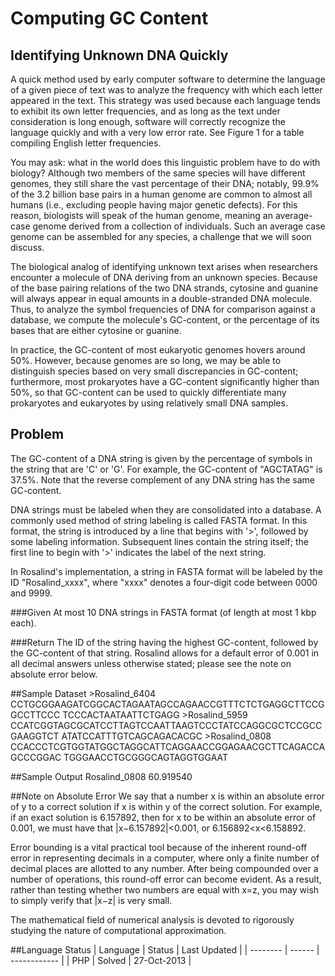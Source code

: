Computing GC Content
========================

## Identifying Unknown DNA Quickly

A quick method used by early computer software to determine the language of a given piece of text was to analyze the frequency with which each letter appeared in the text. This strategy was used because each language tends to exhibit its own letter frequencies, and as long as the text under consideration is long enough, software will correctly recognize the language quickly and with a very low error rate. See Figure 1 for a table compiling English letter frequencies.

You may ask: what in the world does this linguistic problem have to do with biology? Although two members of the same species will have different genomes, they still share the vast percentage of their DNA; notably, 99.9% of the 3.2 billion base pairs in a human genome are common to almost all humans (i.e., excluding people having major genetic defects). For this reason, biologists will speak of the human genome, meaning an average-case genome derived from a collection of individuals. Such an average case genome can be assembled for any species, a challenge that we will soon discuss.

The biological analog of identifying unknown text arises when researchers encounter a molecule of DNA deriving from an unknown species. Because of the base pairing relations of the two DNA strands, cytosine and guanine will always appear in equal amounts in a double-stranded DNA molecule. Thus, to analyze the symbol frequencies of DNA for comparison against a database, we compute the molecule's GC-content, or the percentage of its bases that are either cytosine or guanine.

In practice, the GC-content of most eukaryotic genomes hovers around 50%. However, because genomes are so long, we may be able to distinguish species based on very small discrepancies in GC-content; furthermore, most prokaryotes have a GC-content significantly higher than 50%, so that GC-content can be used to quickly differentiate many prokaryotes and eukaryotes by using relatively small DNA samples.

## Problem

The GC-content of a DNA string is given by the percentage of symbols in the string that are 'C' or 'G'. For example, the GC-content of "AGCTATAG" is 37.5%. Note that the reverse complement of any DNA string has the same GC-content.

DNA strings must be labeled when they are consolidated into a database. A commonly used method of string labeling is called FASTA format. In this format, the string is introduced by a line that begins with '>', followed by some labeling information. Subsequent lines contain the string itself; the first line to begin with '>' indicates the label of the next string.

In Rosalind's implementation, a string in FASTA format will be labeled by the ID "Rosalind_xxxx", where "xxxx" denotes a four-digit code between 0000 and 9999.

###Given
At most 10 DNA strings in FASTA format (of length at most 1 kbp each).

###Return
The ID of the string having the highest GC-content, followed by the GC-content of that string. Rosalind allows for a default error of 0.001 in all decimal answers unless otherwise stated; please see the note on absolute error below.

##Sample Dataset
    >Rosalind_6404
    CCTGCGGAAGATCGGCACTAGAATAGCCAGAACCGTTTCTCTGAGGCTTCCGGCCTTCCC
    TCCCACTAATAATTCTGAGG
    >Rosalind_5959
    CCATCGGTAGCGCATCCTTAGTCCAATTAAGTCCCTATCCAGGCGCTCCGCCGAAGGTCT
    ATATCCATTTGTCAGCAGACACGC
    >Rosalind_0808
    CCACCCTCGTGGTATGGCTAGGCATTCAGGAACCGGAGAACGCTTCAGACCAGCCCGGAC
    TGGGAACCTGCGGGCAGTAGGTGGAAT

##Sample Output
    Rosalind_0808
    60.919540

##Note on Absolute Error
We say that a number x is within an absolute error of y to a correct solution if x is within y of the correct solution. For example, if an exact solution is 6.157892, then for x to be within an absolute error of 0.001, we must have that |x−6.157892|<0.001, or 6.156892<x<6.158892.

Error bounding is a vital practical tool because of the inherent round-off error in representing decimals in a computer, where only a finite number of decimal places are allotted to any number. After being compounded over a number of operations, this round-off error can become evident. As a result, rather than testing whether two numbers are equal with x=z, you may wish to simply verify that |x−z| is very small.

The mathematical field of numerical analysis is devoted to rigorously studying the nature of computational approximation.

##Language Status
| Language |  Status  | Last Updated |
| -------- |  ------  | ------------ |
|   PHP    |  Solved  | 27-Oct-2013  |